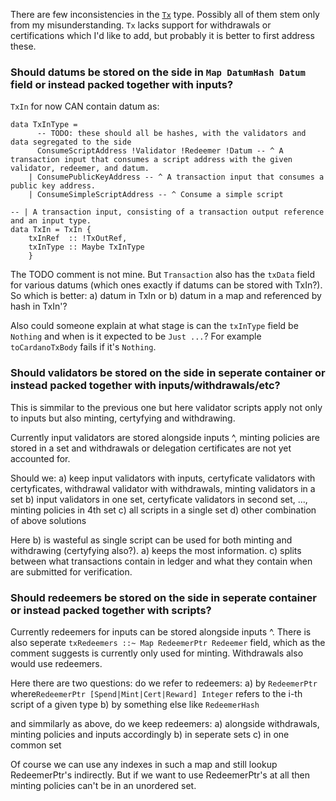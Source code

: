 
There are few inconsistencies in the [`Tx`](https://github.com/input-output-hk/plutus-apps/blob/f250a7ffb89e2554c08aff6b7105a77c0d75e85a/plutus-ledger/src/Ledger/Tx/Internal.hs#L34) type. Possibly all of them stem only from my misunderstanding. `Tx` lacks support for withdrawals or certifications which I'd like to add, but probably it is better to first address these.

### Should datums be stored on the side in `Map DatumHash Datum` field or instead packed together with inputs?

`TxIn` for now CAN contain datum as:
```
data TxInType =
      -- TODO: these should all be hashes, with the validators and data segregated to the side
      ConsumeScriptAddress !Validator !Redeemer !Datum -- ^ A transaction input that consumes a script address with the given validator, redeemer, and datum.
    | ConsumePublicKeyAddress -- ^ A transaction input that consumes a public key address.
    | ConsumeSimpleScriptAddress -- ^ Consume a simple script

-- | A transaction input, consisting of a transaction output reference and an input type.
data TxIn = TxIn {
    txInRef  :: !TxOutRef,
    txInType :: Maybe TxInType
    }
```
The TODO comment is not mine. 
But `Transaction` also has the `txData` field for various datums (which ones exactly if datums can be stored with TxIn?). 
So which is better: 
a) datum in TxIn or 
b) datum in a map and referenced by hash in TxIn'?

Also could someone explain at what stage is can the `txInType` field be `Nothing` and when is it expected to be `Just ...`? For example `toCardanoTxBody` fails if it's `Nothing`.

### Should validators be stored on the side in seperate container or instead packed together with inputs/withdrawals/etc?

This is simmilar to the previous one but here validator scripts apply not only to inputs but also minting, certyfying and withdrawing.

Currently input validators are stored alongside inputs ^, minting policies are stored in a set and withdrawals or delegation certificates are not yet accounted for.

Should we:
a) keep input validators with inputs, certyficate validators with certyficates, withdrawal validator with withdrawals, minting validators in a set
b) input validators in one set, certyficate validators in second set, ..., minting policies in 4th set
c) all scripts in a single set
d) other combination of above solutions

Here b) is wasteful as single script can be used for both minting and withdrawing (certyfying also?). a) keeps the most information. c) splits between what transactions contain in ledger and what they contain when are submitted for verification. 

### Should redeemers be stored on the side in seperate container or instead packed together with scripts?

Currently redeemers for inputs can be stored alongside inputs ^. There is also seperate `txRedeemers ::~ Map RedeemerPtr Redeemer` field, which as the comment suggests is currently only used for minting. Withdrawals also would use redeemers.

Here there are two questions: do we refer to redeemers:
a) by `RedeemerPtr` where`RedeemerPtr [Spend|Mint|Cert|Reward] Integer` refers to the i-th script of a given type
b) by something else like `RedeemerHash`

and simmilarly as above, do we keep redeemers:
a) alongside withdrawals, minting policies and inputs accordingly
b) in seperate sets
c) in one common set

Of course we can use any indexes in such a map and still lookup RedeemerPtr's indirectly. But if we want to use RedeemerPtr's at all then minting policies can't be in an unordered set.
